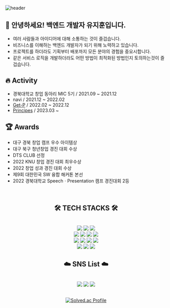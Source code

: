 ![header](https://capsule-render.vercel.app/api?type=waving&color=timeGradient&text=Welcome%20to%20JiHun's%20GitHub%20👋&animation=twinkling&fontSize=35&fontAlignY=40&fontAlign=70&height=250)
## 👋 안녕하세요! 백엔드 개발자 유지훈입니다.
* 여러 사람들과 아이디어에 대해 소통하는 것이 즐겁습니다.
* 비즈니스를 이해하는 백엔드 개발자가 되기 위해 노력하고 있습니다.
* 프로젝트를 하더라도 기획부터 배포까지 모든 분야의 경험을 중요시합니다.
* 같은 서비스 로직을 개발하더라도 어떤 방법이 최적화된 방법인지 토의하는것이 즐겁습니다.

## 🔥 Activity
* 경북대학교 창업 동아리 MIC 5기 / 2021.09 ~ 2021.12
* navi / 2021.12 ~ 2022.02
* [Get-P](https://github.com/get-p-dev) / 2022.02 ~ 2022.12
* [Principes](https://github.com/Principes-Artis-Mechanicae) / 2023.03 ~

## 🏆 Awards
* 대구 경북 창업 캠프 우수 아이템상
* 대구 북구 청년창업 경진 대회 수상
* DTS CLUB 선정
* 2022 KNU 창업 경진 대회 최우수상
* 2022 창업 성과 경진 대회 수상
* 제9회 대한민국 SW 융합 해커톤 본선
* 2022 경북대학교 SpeechㆍPresentation 캠프 경진대회 2등
  
<br>
<div align=center><h2>🛠️ TECH STACKS 🛠️</h2></div>
<br>
<div align=center>   
  <img src="https://img.shields.io/badge/html5-E34F26?style=for-the-badge&logo=html5&logoColor=white"> 
  <img src="https://img.shields.io/badge/css-1572B6?style=for-the-badge&logo=css3&logoColor=white"> 
  <img src="https://img.shields.io/badge/javascript-F7DF1E?style=for-the-badge&logo=javascript&logoColor=black"> 
  <br>
  
  <img src="https://img.shields.io/badge/java-007396?style=for-the-badge&logo=java&logoColor=white"> 
  <img src="https://img.shields.io/badge/c-00599C?style=for-the-badge&logo=c%2B%2B&logoColor=white">
  <img src="https://img.shields.io/badge/python-3776AB?style=for-the-badge&logo=python&logoColor=white"> 
<img src="https://img.shields.io/badge/mysql-4479A1?style=for-the-badge&logo=mysql&logoColor=white">
  <br>
  <img src="https://img.shields.io/badge/node.js-339933?style=for-the-badge&logo=Node.js&logoColor=white">
  <img src="https://img.shields.io/badge/spring-6DB33F?style=for-the-badge&logo=spring&logoColor=white">
  <img src="https://img.shields.io/badge/springboot-6DB33F?style=for-the-badge&logo=springboot&logoColor=white">
  <img src="https://img.shields.io/badge/gradle-02303A?style=for-the-badge&logo=gradle&logoColor=white">
   <br>
  <img src="https://img.shields.io/badge/bootstrap-7952B3?style=for-the-badge&logo=bootstrap&logoColor=white">
  <img src="https://img.shields.io/badge/git-F05032?style=for-the-badge&logo=git&logoColor=white">
  <img src="https://img.shields.io/badge/github-181717?style=for-the-badge&logo=github&logoColor=white">
  
<br>
<div align=center><h2>☁️ SNS List ☁️</h2></div> 
<br>
<a href="https://www.instagram.com/keep._.hun/" target="_blank"><img src="https://img.shields.io/badge/Instagram-E4405F?style=flat-square&logo=instagram&logoColor=white"/></a>
<a href="https://velog.io/@wlgns12370" target="_blank"><img src="https://img.shields.io/badge/Velog-20c997?style=flat-square&logo=Vimeo&logoColor=white"/></a>
<a href="https://www.facebook.com/profile.php?id=100009213223194" target="_blank"><img src="https://img.shields.io/badge/FaceBook-1877F2?style=flat-square&logo=facebook&logoColor=white"/></a>

<br>
<br>

[![Solved.ac Profile](http://mazassumnida.wtf/api/v2/generate_badge?boj=wlgns12370)](https://solved.ac/wlgns12370)
